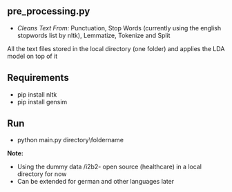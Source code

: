 ## pre_processing.py

*    _Cleans Text From:_
     Punctuation,
     Stop Words (currently using the english stopwords list by nltk),
     Lemmatize, 
     Tokenize and Split

All the text files stored in the local directory (one folder) and applies the LDA model on top of it


## Requirements
 - pip install nltk
 - pip install gensim
 
 
## Run
 - python main.py directory\foldername



**Note:**
 -  Using the dummy data /i2b2- open source (healthcare) in a local directory for now
 -  Can be extended for german and other languages later
